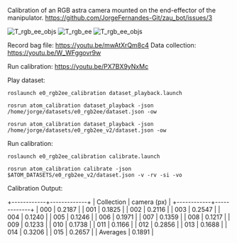Calibration of an RGB astra camera mounted on the end-effector of the manipulator. https://github.com/JorgeFernandes-Git/zau_bot/issues/3

![T_rgb_ee_objs](https://user-images.githubusercontent.com/80167550/218584285-7e6b79a4-c56f-4318-88d3-bd7acb1c98fe.png)
![T_rgb_ee](https://user-images.githubusercontent.com/80167550/218582316-1aafdbf4-8685-4c01-b51a-128b5d56c6fa.png)
![T_rgb_ee_objs](https://user-images.githubusercontent.com/80167550/218583118-9471e054-4b94-443e-b9b6-04141e8bef9c.png)


Record bag file: https://youtu.be/mwAtXrQm8c4
Data collection: https://youtu.be/W_WFggovr9w

Run calibration: https://youtu.be/PX7BX9yNxMc

Play dataset:

    roslaunch e0_rgb2ee_calibration dataset_playback.launch

    rosrun atom_calibration dataset_playback -json /home/jorge/datasets/e0_rgb2ee/dataset.json -ow

    rosrun atom_calibration dataset_playback -json /home/jorge/datasets/e0_rgb2ee_v2/dataset.json -ow

Run calibration:

    roslaunch e0_rgb2ee_calibration calibrate.launch

    rosrun atom_calibration calibrate -json $ATOM_DATASETS/e0_rgb2ee_v2/dataset.json -v -rv -si -vo


Calibration Output:

+------------+-------------+
| Collection | camera (px) |
+------------+-------------+
|    000     |    0.2187   |
|    001     |    0.1825   |
|    002     |    0.2116   |
|    003     |    0.2547   |
|    004     |    0.1240   |
|    005     |    0.1246   |
|    006     |    0.1971   |
|    007     |    0.1359   |
|    008     |    0.1217   |
|    009     |    0.1233   |
|    010     |    0.1738   |
|    011     |    0.1166   |
|    012     |    0.2856   |
|    013     |    0.1688   |
|    014     |    0.3206   |
|    015     |    0.2657   |
|  Averages  |    0.1891   |


